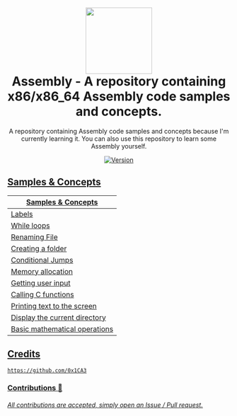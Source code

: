 <h1 align="center">
	<img src="https://www.pngkey.com/png/full/479-4794953_assembly-x86-x86-icon.png" width="150px"><br>
    Assembly - A repository containing x86/x86_64 Assembly code samples and concepts.
</h1>
<p align="center">
	A repository containing Assembly code samples and concepts because I'm currently learning it. You can also use this repository to learn some Assembly yourself.
</p>

<p align="center">
	<a href="https://deno.land" target="_blank">
    	<img src="https://img.shields.io/badge/Version-1.0.0-7DCDE3?style=for-the-badge" alt="Version">
</p>
  
## Samples & Concepts
Samples & Concepts  |
-------- |
Labels |
While loops |
Renaming File |
Creating a folder |
Conditional Jumps |
Memory allocation |
Getting user input |
Calling C functions |
Printing text to the screen |
Display the current directory |
Basic mathematical operations |

## Credits
```
https://github.com/0x1CA3
```

### Contributions 🎉
###### All contributions are accepted, simply open an Issue / Pull request.

